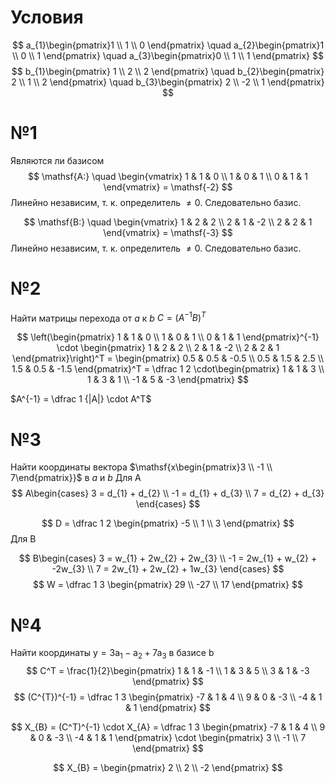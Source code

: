# Условия
$$
a_{1}\begin{pmatrix}1 \\
1 \\
0
\end{pmatrix} \quad
a_{2}\begin{pmatrix}1 \\
0 \\
1
\end{pmatrix} \quad
a_{3}\begin{pmatrix}0 \\
1 \\
1
\end{pmatrix}
$$
$$
b_{1}\begin{pmatrix}
1 \\
2 \\
2
\end{pmatrix} \quad
b_{2}\begin{pmatrix}
2 \\
1 \\
2
\end{pmatrix} \quad
b_{3}\begin{pmatrix}
2 \\
-2 \\
1
\end{pmatrix}
$$

# №1
Являются ли базисом
$$
\mathsf{A:} \quad \begin{vmatrix} 1 & 1 & 0 \\
1 & 0 & 1 \\
0 & 1 & 1
\end{vmatrix} = \mathsf{-2}
$$
Линейно независим, т. к. определитель $\ne0$.
Следовательно базис.


$$
\mathsf{B:} \quad \begin{vmatrix}
1 & 2 & 2 \\
2 & 1 & -2 \\
2 & 2 & 1
\end{vmatrix} = \mathsf{-3}
$$
Линейно независим, т. к. определитель $\ne0$.
Следовательно базис.

# №2
Найти матрицы перехода от $a$ к $b$
$C = (A^{-1}B)^T$

$$
\left(\begin{pmatrix} 1 & 1 & 0 \\
1 & 0 & 1 \\
0 & 1 & 1
\end{pmatrix}^{-1} \cdot \begin{pmatrix} 1 & 2 & 2 \\
2 & 1 & -2 \\
2 & 2 & 1
\end{pmatrix}\right)^T = \begin{pmatrix}
0.5 & 0.5 & -0.5 \\
0.5 & 1.5 & 2.5 \\
1.5 & 0.5 & -1.5
 \end{pmatrix}^T = \dfrac 1 2 \cdot\begin{pmatrix}
1 & 1 & 3 \\
1 & 3 & 1 \\
-1 & 5 & -3
\end{pmatrix}
$$
 
$A^{-1} = \dfrac 1 {|A|} \cdot A^T$

# №3
Найти координаты вектора $\mathsf{x\begin{pmatrix}3 \\ -1 \\ 7\end{pmatrix}}$ в $a$ и $b$
Для $\mathsf A$
$$
A\begin{cases}
3 = d_{1} + d_{2} \\
-1 = d_{1} + d_{3} \\
7 = d_{2} + d_{3}
\end{cases}
$$

$$
D = \dfrac 1 2 \begin{pmatrix}
-5 \\
1 \\
3
\end{pmatrix}
$$
Для $\mathsf B$

$$
B\begin{cases}
3 = w_{1} + 2w_{2} + 2w_{3} \\
-1 = 2w_{1} + w_{2} + -2w_{3} \\
7 = 2w_{1} + 2w_{2} + 1w_{3}
\end{cases}
$$
$$
W = \dfrac 1 3 \begin{pmatrix}
29 \\
-27 \\
17
\end{pmatrix}
$$

# №4
Найти координаты $\mathsf{y = 3a_1 - a_2 + 7a_3}$ в базисе b
$$
C^T = \frac{1}{2}\begin{pmatrix}
1 & 1 & -1 \\
1 & 3 & 5 \\
3 & 1 & -3
\end{pmatrix}
$$
$$
(C^{T})^{-1} = \dfrac 1 3 \begin{pmatrix}
-7 & 1 & 4 \\
9 & 0 & -3 \\
-4 & 1 & 1
\end{pmatrix}
$$

$$
X_{B} = (C^T)^{-1} \cdot X_{A} = \dfrac 1 3 \begin{pmatrix}
-7 & 1 & 4 \\
9 & 0 & -3 \\
-4 & 1 & 1
\end{pmatrix} \cdot \begin{pmatrix}
3 \\
-1 \\
7
\end{pmatrix}
$$

$$
X_{B} = \begin{pmatrix}
2 \\
2 \\
-2
\end{pmatrix}
$$